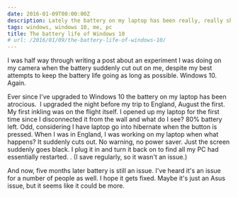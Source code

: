 ```yaml
---
date: 2016-01-09T00:00:00Z
description: Lately the battery on my laptop has been really, really shit.
tags: windows, windows 10, me, pc
title: The battery life of Windows 10
# url: /2016/01/09/the-battery-life-of-windows-10/
---
```


I was half way through writing a post about an experiment I was doing on my camera when the battery suddenly cut out on me, despite my best attempts to keep the battery life going as long as possible. Windows 10. Again. 

Ever since I've upgraded to Windows 10 the battery on my laptop has been atrocious.  I upgraded the night before my trip to England, August the first. My first inkling was on the flight itself. I opened up my laptop for the first time since I disconnected it from the wall and what do I see? 80% battery left. Odd, considering I have laptop go into hibernate when the button is pressed. When I was in England, I was working on my laptop when what happens? It suddenly cuts out. No warning, no power saver. Just the screen suddenly goes black. I plug it in and turn it back on to find all my PC had essentially restarted. . (I save regularly, so it wasn't an issue.) 

And now, five months later battery is still an issue. I've heard it's an issue for a number of people as well. I hope it gets fixed. Maybe it's just an Asus issue, but it seems like it could be more.

